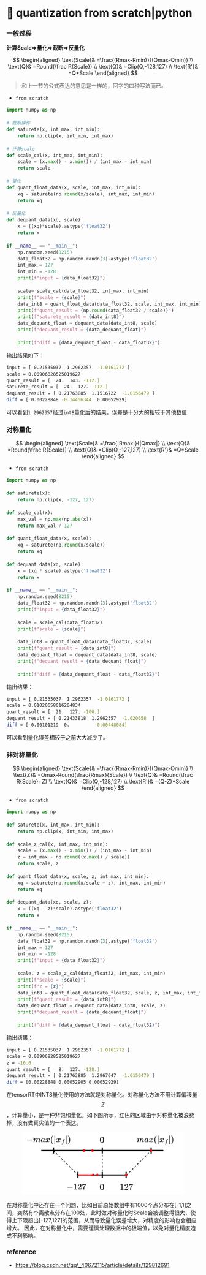 # 🫴 quantization from scratch|python

### 一般过程

**计算Scale=>量化=>截断=>反量化**

$$
\begin{aligned}
\text{Scale}& =\frac{(Rmax-Rmin)}{(Qmax-Qmin)}  \\
\text{Q}& =Round(\frac R{Scale})  \\
\text{Q}& =Clip(Q,-128,127)  \\
\text{R'}& =Q*Scale 
\end{aligned}
$$

> 和上一节的公式表达的意思是一样的，回字的四种写法而已。

* `from scratch`

```python
import numpy as np

# 截断操作
def saturete(x, int_max, int_min):
    return np.clip(x, int_min, int_max)

# 计算scale
def scale_cal(x, int_max, int_min):
    scale = (x.max() - x.min()) / (int_max - int_min)
    return scale

# 量化
def quant_float_data(x, scale, int_max, int_min):
    xq = saturete(np.round(x/scale), int_max, int_min)
    return xq

# 反量化
def dequant_data(xq, scale):
    x = ((xq)*scale).astype('float32')
    return x

if __name__ == "__main__":
    np.random.seed(8215)
    data_float32 = np.random.randn(3).astype('float32')
    int_max = 127
    int_min = -128
    print(f"input = {data_float32}")

    scale= scale_cal(data_float32, int_max, int_min)
    print(f"scale = {scale}")
    data_int8 = quant_float_data(data_float32, scale, int_max, int_min)
    print(f"quant_result = {np.round(data_float32 / scale)}")
    print(f"saturete_result = {data_int8}")
    data_dequant_float = dequant_data(data_int8, scale)
    print(f"dequant_result = {data_dequant_float}")
    
    print(f"diff = {data_dequant_float - data_float32}")

```

输出结果如下：

```bash
input = [ 0.21535037  1.2962357  -1.0161772 ]
scale = 0.00906828525019627
quant_result = [  24.  143. -112.]
saturete_result = [  24.  127. -112.]
dequant_result = [ 0.21763885  1.1516722  -1.0156479 ]
diff = [ 0.00228848 -0.14456344  0.00052929]
```

可以看到`1.2962357`经过`int8`量化后的结果，误差是十分大的相较于其他数值

### 对称量化

$$
\begin{aligned}
\text{Scale}& =\frac{|Rmax|}{|Qmax|}  \\
\text{Q}& =Round(\frac R{Scale})  \\
\text{Q}& =Clip(Q,-127,127)  \\
\text{R'}& =Q*Scale 
\end{aligned}
$$

* `from scratch`

```python
import numpy as np

def saturete(x):
    return np.clip(x, -127, 127)

def scale_cal(x):
    max_val = np.max(np.abs(x))
    return max_val / 127

def quant_float_data(x, scale):
    xq = saturete(np.round(x/scale))
    return xq

def dequant_data(xq, scale):
    x = (xq * scale).astype('float32')
    return x

if __name__ == "__main__":
    np.random.seed(8215)
    data_float32 = np.random.randn(3).astype('float32')
    print(f"input = {data_float32}")

    scale = scale_cal(data_float32)
    print(f"scale = {scale}")

    data_int8 = quant_float_data(data_float32, scale)
    print(f"quant_result = {data_int8}")
    data_dequant_float = dequant_data(data_int8, scale)
    print(f"dequant_result = {data_dequant_float}")

    print(f"diff = {data_dequant_float - data_float32}")

```

输出结果：

```bash
input = [ 0.21535037  1.2962357  -1.0161772 ]
scale = 0.01020658016204834
quant_result = [  21.  127. -100.]
dequant_result = [ 0.21433818  1.2962357  -1.020658  ]
diff = [-0.00101219  0.         -0.00448084]
```

可以看到量化误差相较于之前大大减少了。

### 非对称量化

$$
\begin{aligned}
\text{Scale}& =\frac{(Rmax-Rmin)}{(Qmax-Qmin)}  \\
\text{Z}& =Qmax-Round(\frac{Rmax}{Scale})  \\
\text{Q}& =Round(\frac R{Scale}+Z)  \\
\text{Q}& =Clip(Q,-128,127)  \\
\text{R'}& =(Q-Z)*Scale 
\end{aligned}
$$

* `from scratch`

```python
import numpy as np

def saturete(x, int_max, int_min):
    return np.clip(x, int_min, int_max)

def scale_z_cal(x, int_max, int_min):
    scale = (x.max() - x.min()) / (int_max - int_min)
    z = int_max - np.round((x.max() / scale))
    return scale, z

def quant_float_data(x, scale, z, int_max, int_min):
    xq = saturete(np.round(x/scale + z), int_max, int_min)
    return xq

def dequant_data(xq, scale, z):
    x = ((xq - z)*scale).astype('float32')
    return x

if __name__ == "__main__":
    np.random.seed(8215)
    data_float32 = np.random.randn(3).astype('float32')
    int_max = 127
    int_min = -128
    print(f"input = {data_float32}")

    scale, z = scale_z_cal(data_float32, int_max, int_min)
    print(f"scale = {scale}")
    print(f"z = {z}")
    data_int8 = quant_float_data(data_float32, scale, z, int_max, int_min)
    print(f"quant_result = {data_int8}")
    data_dequant_float = dequant_data(data_int8, scale, z)
    print(f"dequant_result = {data_dequant_float}")
    
    print(f"diff = {data_dequant_float - data_float32}")

```

输出结果：

```bash
input = [ 0.21535037  1.2962357  -1.0161772 ]
scale = 0.00906828525019627
z = -16.0
quant_result = [   8.  127. -128.]
dequant_result = [ 0.21763885  1.2967647  -1.0156479 ]
diff = [0.00228848 0.00052905 0.00052929]
```

在tensorRT中INT8量化使用的方法就是对称量化。对称量化方法不用计算偏移量$$Z$$，计算量小，是一种非饱和量化。如下图所示，红色的区域由于对称量化被浪费掉，没有做真实值的一个表达。&#x20;

<figure><img src="../../.gitbook/assets/图片 (2) (1) (1) (1) (1).png" alt=""><figcaption></figcaption></figure>

在对称量化中还存在一个问题，比如目前原始数组中有1000个点分布在\[-1,1]之间，突然有个离散点分布在100处，此时做对称量化时Scale会被调整得很大，使得上下限超出\[-127,127]的范围，从而导致量化误差增大，对精度的影响也会相应增大。 因此，在对称量化中，需要谨慎处理数据中的极端值，以免对量化精度造成不利影响。

### reference

* https://blog.csdn.net/qq\_40672115/article/details/129812691
